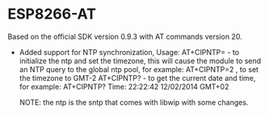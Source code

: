 ESP8266-AT
==========
Based on the official SDK version 0.9.3 with AT commands version 20.

 * Added support for NTP synchronization, Usage:
    AT+CIPNTP=<offset from gmt> - to initialize the ntp and set the timezone, this will cause the module to
      send an NTP query to the global ntp pool, for example: AT+CIPNTP=2 , to set the timezone to GMT-2
    AT+CIPNTP? - to get the current date and time, for example:
      AT+CIPNTP?
      Time: 22:22:42 12/02/2014 GMT+02
      
    NOTE: the ntp is the sntp that comes with libwip with some changes.



